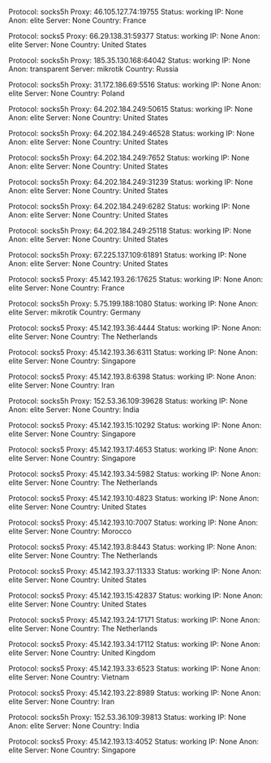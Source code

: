 Protocol: socks5h
Proxy: 46.105.127.74:19755
Status: working
IP: None
Anon: elite
Server: None
Country: France

Protocol: socks5
Proxy: 66.29.138.31:59377
Status: working
IP: None
Anon: elite
Server: None
Country: United States

Protocol: socks5h
Proxy: 185.35.130.168:64042
Status: working
IP: None
Anon: transparent
Server: mikrotik
Country: Russia

Protocol: socks5h
Proxy: 31.172.186.69:5516
Status: working
IP: None
Anon: elite
Server: None
Country: Poland

Protocol: socks5h
Proxy: 64.202.184.249:50615
Status: working
IP: None
Anon: elite
Server: None
Country: United States

Protocol: socks5h
Proxy: 64.202.184.249:46528
Status: working
IP: None
Anon: elite
Server: None
Country: United States

Protocol: socks5h
Proxy: 64.202.184.249:7652
Status: working
IP: None
Anon: elite
Server: None
Country: United States

Protocol: socks5h
Proxy: 64.202.184.249:31239
Status: working
IP: None
Anon: elite
Server: None
Country: United States

Protocol: socks5h
Proxy: 64.202.184.249:6282
Status: working
IP: None
Anon: elite
Server: None
Country: United States

Protocol: socks5h
Proxy: 64.202.184.249:25118
Status: working
IP: None
Anon: elite
Server: None
Country: United States

Protocol: socks5h
Proxy: 67.225.137.109:61891
Status: working
IP: None
Anon: elite
Server: None
Country: United States

Protocol: socks5
Proxy: 45.142.193.26:17625
Status: working
IP: None
Anon: elite
Server: None
Country: France

Protocol: socks5h
Proxy: 5.75.199.188:1080
Status: working
IP: None
Anon: elite
Server: mikrotik
Country: Germany

Protocol: socks5
Proxy: 45.142.193.36:4444
Status: working
IP: None
Anon: elite
Server: None
Country: The Netherlands

Protocol: socks5
Proxy: 45.142.193.36:6311
Status: working
IP: None
Anon: elite
Server: None
Country: Singapore

Protocol: socks5
Proxy: 45.142.193.8:6398
Status: working
IP: None
Anon: elite
Server: None
Country: Iran

Protocol: socks5h
Proxy: 152.53.36.109:39628
Status: working
IP: None
Anon: elite
Server: None
Country: India

Protocol: socks5
Proxy: 45.142.193.15:10292
Status: working
IP: None
Anon: elite
Server: None
Country: Singapore

Protocol: socks5
Proxy: 45.142.193.17:4653
Status: working
IP: None
Anon: elite
Server: None
Country: Singapore

Protocol: socks5
Proxy: 45.142.193.34:5982
Status: working
IP: None
Anon: elite
Server: None
Country: The Netherlands

Protocol: socks5
Proxy: 45.142.193.10:4823
Status: working
IP: None
Anon: elite
Server: None
Country: United States

Protocol: socks5
Proxy: 45.142.193.10:7007
Status: working
IP: None
Anon: elite
Server: None
Country: Morocco

Protocol: socks5
Proxy: 45.142.193.8:8443
Status: working
IP: None
Anon: elite
Server: None
Country: The Netherlands

Protocol: socks5
Proxy: 45.142.193.37:11333
Status: working
IP: None
Anon: elite
Server: None
Country: United States

Protocol: socks5
Proxy: 45.142.193.15:42837
Status: working
IP: None
Anon: elite
Server: None
Country: United States

Protocol: socks5
Proxy: 45.142.193.24:17171
Status: working
IP: None
Anon: elite
Server: None
Country: The Netherlands

Protocol: socks5
Proxy: 45.142.193.34:17112
Status: working
IP: None
Anon: elite
Server: None
Country: United Kingdom

Protocol: socks5
Proxy: 45.142.193.33:6523
Status: working
IP: None
Anon: elite
Server: None
Country: Vietnam

Protocol: socks5
Proxy: 45.142.193.22:8989
Status: working
IP: None
Anon: elite
Server: None
Country: Iran

Protocol: socks5h
Proxy: 152.53.36.109:39813
Status: working
IP: None
Anon: elite
Server: None
Country: India

Protocol: socks5
Proxy: 45.142.193.13:4052
Status: working
IP: None
Anon: elite
Server: None
Country: Singapore

